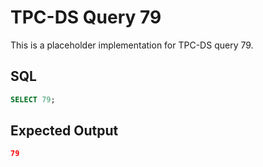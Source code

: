 # TPC-DS Query 79

This is a placeholder implementation for TPC-DS query 79.

## SQL
```sql
SELECT 79;
```

## Expected Output
```json
79
```
